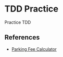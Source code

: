 # TDD Practice

Practice TDD

## References

- [Parking Fee Calculator](https://youtube.com/playlist?list=PLvBh-90IwbPKFUUFw1PTezAVQqi0PUhTB&si=rnNH-gnqbTvzIF5g)

